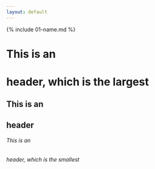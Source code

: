 ```yaml
---
layout: default
---
```



{% include 01-name.md %}

# This is an <h1> header, which is the largest

## This is an <h2> header

###### This is an <h6> header, which is the smallest
